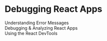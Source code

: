 # Debugging React Apps

Understanding Error Messages <br>
Debugging & Analyzing React Apps <br>
Using the React DevTools <br>